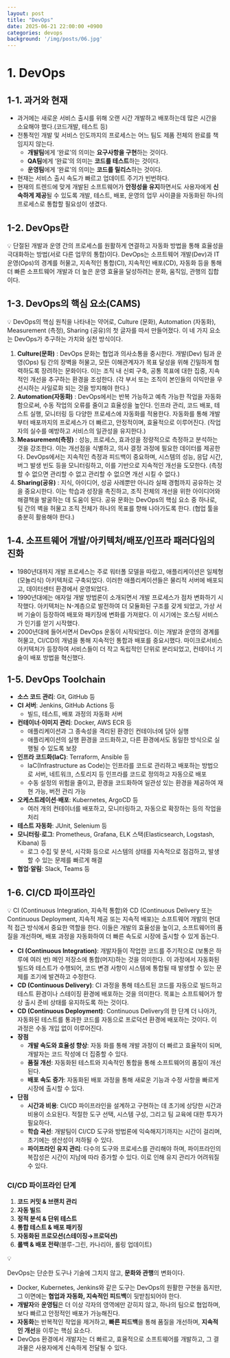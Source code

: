 ```yaml
---
layout: post
title: "DevOps"
date: 2025-06-21 22:00:00 +0900
categories: devops
background: '/img/posts/06.jpg'
---
```


# 1. DevOps

## 1-1. 과거와 현재

-   과거에는 새로운 서비스 출시를 위해 오랜 시간 개발하고 배포하는데 많은 시간을 소요해야 했다.(코드개발, 테스트 등)
-   전통적인 개발 및 서비스 인도까지의 프로세스는 어느 팀도 제품 전체의 완료를 책임지지 않는다.
    -   **개발팀**에게 ‘완료’의 의미는 **요구사항을 구현**하는 것이다.
    -   **QA팀**에게 ‘완료’의 의미는 **코드를 테스트**하는 것이다.
    -   **운영팀**에게 ‘완료’의 의미는 **코드를 릴리스**하는 것이다.
-   현재는 서비스 출시 속도가 빠르고 업데이트 주기가 빈번하다.
-   현재의 트렌드에 맞게 개발된 소프트웨어가 **안정성을 유지**하면서도 사용자에게 **신속하게 제공**될 수 있도록 개발, 테스트, 배포, 운영의 업무 사이클을 자동화된 하나의 프로세스로 통합할 필요성이 생겼다.

## 1-2. DevOps란

<aside> 💡 단절된 개발과 운영 간의 프로세스를 원활하게 연결하고 자동화 방법을 통해 효율성을 극대화하는 방법(서로 다른 업무의 통합)이다. DevOps는 소프트웨어 개발(Dev)과 IT 운영(Ops)의 경계를 허물고, 지속적인 통합(CI), 지속적인 배포(CD), 자동화 등을 통해 더 빠른 소프트웨어 개발과 더 높은 운영 효율을 달성하려는 문화, 움직임, 관행의 집합이다.

</aside>

## 1-3. DevOps의 핵심 요소(CAMS)

<aside> 💡 DevOps의 핵심 원칙을 나타내는 약어로, Culture (문화), Automation (자동화), Measurement (측정), Sharing (공유)의 첫 글자를 따서 만들어졌다. 이 네 가지 요소는 DevOps가 추구하는 가치와 실천 방식이다.

</aside>

1.  **Culture(문화)** : DevOps 문화는 협업과 의사소통을 중시한다. 개발(Dev) 팀과 운영(Ops) 팀 간의 장벽을 허물고, 모든 이해관계자가 목표 달성을 위해 긴밀하게 협력하도록 장려하는 문화이다. 이는 조직 내 신뢰 구축, 공통 목표에 대한 집중, 지속적인 개선을 추구하는 환경을 조성한다. (각 부서 또는 조직이 본인들의 이익만을 우선시하는 사일로화 되는 것을 방지해야 한다.)
2.  **Automation(자동화)** : DevOps에서는 반복 가능하고 예측 가능한 작업을 자동화함으로써, 수동 작업의 오류를 줄이고 효율성을 높인다. 인프라 관리, 코드 배포, 테스트 실행, 모니터링 등 다양한 프로세스에 자동화를 적용한다. 자동화를 통해 개발부터 배포까지의 프로세스가 더 빠르고, 안정적이며, 효율적으로 이루어진다. (작업자의 실수를 예방하고 서비스의 일관성을 유지한다.)
3.  **Measurement(측정)** : 성능, 프로세스, 효과성을 정량적으로 측정하고 분석하는 것을 강조한다. 이는 개선점을 식별하고, 의사 결정 과정에 필요한 데이터를 제공한다. DevOps에서는 지속적인 측정과 피드백이 중요하며, 시스템의 성능, 응답 시간, 버그 발생 빈도 등을 모니터링하고, 이를 기반으로 지속적인 개선을 도모한다. (측정할 수 없으면 관리할 수 없고 관리할 수 없으면 개선 시킬 수 없다.)
4.  **Sharing(공유)** : 지식, 아이디어, 성공 사례뿐만 아니라 실패 경험까지 공유하는 것을 중요시한다. 이는 학습과 성장을 촉진하고, 조직 전체의 개선을 위한 아이디어와 해결책을 발굴하는 데 도움이 된다. 공유 문화는 DevOps의 핵심 요소 중 하나로, 팀 간의 벽을 허물고 조직 전체가 하나의 목표를 향해 나아가도록 한다. (협업 툴을 충분히 활용해야 한다.)

## 1-4. 소프트웨어 개발/아키텍처/배포/인프라 패러다임의 진화



-   1980년대까지 개발 프로세스는 주로 워터폴 모델을 따랐고, 애플리케이션은 일체형(모놀리식) 아키텍처로 구축되었다. 이러한 애플리케이션들은 물리적 서버에 배포되고, 데이터센터 환경에서 운영되었다.
-   1990년대에는 애자일 개발 방법론이 소개되면서 개발 프로세스가 점차 변화하기 시작했다. 아키텍처는 N-계층으로 발전하여 더 모듈화된 구조를 갖게 되었고, 가상 서버 기술이 등장하여 배포와 패키징에 변화를 가져왔다. 이 시기에는 호스팅 서비스가 인기를 얻기 시작했다.
-   2000년대에 들어서면서 DevOps 운동이 시작되었다. 이는 개발과 운영의 경계를 허물고, CI/CD의 개념을 통해 지속적인 통합과 배포를 중요시했다. 마이크로서비스 아키텍처가 등장하여 서비스들이 더 작고 독립적인 단위로 분리되었고, 컨테이너 기술이 배포 방법을 혁신했다.

## 1-5. DevOps Toolchain

-   **소스 코드 관리**: Git, GitHub 등
-   **CI 서버**: Jenkins, GitHub Actions 등
    -   빌드, 테스트, 배포 과정의 자동화 서버
-   **컨테이너·이미지 관리**: Docker, AWS ECR 등
    -   애플리케이션과 그 종속성을 격리된 환경인 컨테이너에 담아 실행
    -   애플리케이션의 실행 환경을 코드화하고, 다른 환경에서도 동일한 방식으로 실행될 수 있도록 보장
-   **인프라 코드화(IaC)**: Terraform, Ansible 등
    -   IaC(Infrastructure as Code)는 인프라를 코드로 관리하고 배포하는 방법으로 서버, 네트워크, 스토리지 등 인프라를 코드로 정의하고 자동으로 배포
    -   수동 설정의 위험을 줄이고, 환경을 코드화하여 일관성 있는 환경을 제공하여 재현 가능, 버전 관리 가능
-   **오케스트레이션·배포**: Kubernetes, ArgoCD 등
    -   여러 개의 컨테이너를 배포하고, 모니터링하고, 자동으로 확장하는 등의 작업을 처리
-   **테스트 자동화**: JUnit, Selenium 등
-   **모니터링·로그**: Prometheus, Grafana, ELK 스택(Elasticsearch, Logstash, Kibana) 등
    -   로그 수집 및 분석, 시각화 등으로 시스템의 상태를 지속적으로 점검하고, 발생할 수 있는 문제를 빠르게 해결
-   **협업·알림**: Slack, Teams 등

## 1-6. CI/CD 파이프라인

<aside> 💡 CI (Continuous Integration, 지속적 통합)와 CD (Continuous Delivery 또는 Continuous Deployment, 지속적 제공 또는 지속적 배포)는 소프트웨어 개발의 현대적 접근 방식에서 중요한 역할을 한다. 이들은 개발의 효율성을 높이고, 소프트웨어의 품질을 개선하며, 배포 과정을 자동화하여 더 빠른 속도로 시장에 출시할 수 있게 돕는다.

</aside>

-   **CI (Continuous Integration)**: 개발자들이 작업한 코드를 주기적으로 (보통은 하루에 여러 번) 메인 저장소에 통합(머지)하는 것을 의미한다. 이 과정에서 자동화된 빌드와 테스트가 수행되어, 코드 변경 사항이 시스템에 통합될 때 발생할 수 있는 문제를 조기에 발견하고 수정한다.
-   **CD (Continuous Delivery)**: CI 과정을 통해 테스트된 코드를 자동으로 빌드하고 테스트 환경이나 스테이징 환경에 배포하는 것을 의미한다. 목표는 소프트웨어가 항상 출시 준비 상태를 유지하도록 하는 것이다.
-   **CD (Continuous Deployment)**: Continuous Delivery의 한 단계 더 나아가, 자동화된 테스트를 통과한 코드를 자동으로 프로덕션 환경에 배포하는 것이다. 이 과정은 수동 개입 없이 이루어진다.
-   **장점**
    -   **개발 속도와 효율성 향상**: 자동 화를 통해 개발 과정이 더 빠르고 효율적이 되며, 개발자는 코드 작성에 더 집중할 수 있다.
    -   **품질 개선**: 자동화된 테스트와 지속적인 통합을 통해 소프트웨어의 품질이 개선된다.
    -   **배포 속도 증가**: 자동화된 배포 과정을 통해 새로운 기능과 수정 사항을 빠르게 시장에 출시할 수 있다.
-   **단점**
    -   **시간과 비용**: CI/CD 파이프라인을 설계하고 구현하는 데 초기에 상당한 시간과 비용이 소요된다. 적절한 도구 선택, 시스템 구성, 그리고 팀 교육에 대한 투자가 필요하다.
    -   **학습 곡선**: 개발팀이 CI/CD 도구와 방법론에 익숙해지기까지는 시간이 걸리며, 초기에는 생산성이 저하될 수 있다.
    -   **파이프라인 유지 관리**: 다수의 도구와 프로세스를 관리해야 하며, 파이프라인의 복잡성은 시간이 지남에 따라 증가할 수 있다. 이로 인해 유지 관리가 어려워질 수 있다.

### CI/CD 파이프라인 단계

1.  **코드 커밋 & 브랜치 관리**
2.  **자동 빌드**
3.  **정적 분석 & 단위 테스트**
4.  **통합 테스트 & 배포 패키징**
5.  **자동화된 프로모션(스테이징→프로덕션)**
6.  **롤백 & 배포 전략**(블루-그린, 카나리아, 롤링 업데이트)

<aside> 💡

DevOps는 단순한 도구나 기술에 그치지 않고, **문화와 관행**의 변화이다.

</aside>

-   Docker, Kubernetes, Jenkins와 같은 도구는 DevOps의 원활한 구현을 돕지만, 그 이면에는 **협업과 자동화, 지속적인 피드백**이 뒷받침되어야 한다.
-   **개발자**와 **운영팀**은 더 이상 각자의 영역에만 갇히지 않고, 하나의 팀으로 협업하며, 보다 빠르고 안정적인 배포가 가능해진다.
-   **자동화**는 반복적인 작업을 제거하고, **빠른 피드백**을 통해 품질을 개선하며, **지속적인 개선**을 이루는 핵심 요소다.
-   DevOps 환경에서 개발자는 더 빠르고, 효율적으로 소프트웨어를 개발하고, 그 결과물은 사용자에게 신속하게 전달될 수 있다.
